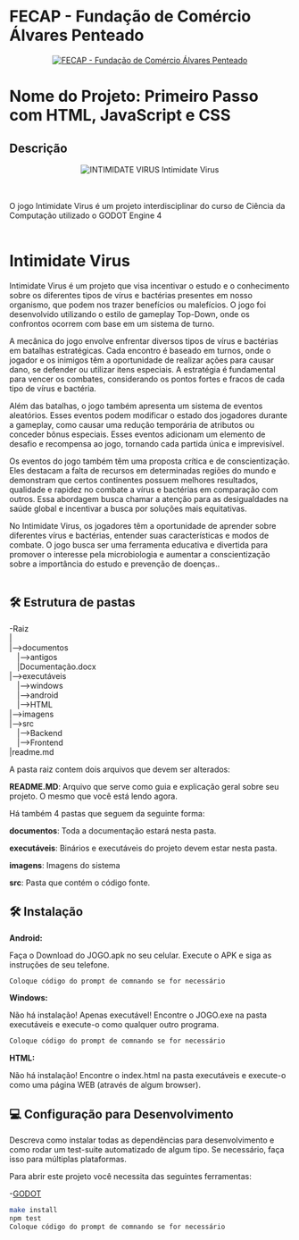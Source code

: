 # FECAP - Fundação de Comércio Álvares Penteado

<p align="center">
<a href= "https://www.fecap.br/"><img src="https://encrypted-tbn0.gstatic.com/images?q=tbn:ANd9GcRhZPrRa89Kma0ZZogxm0pi-tCn_TLKeHGVxywp-LXAFGR3B1DPouAJYHgKZGV0XTEf4AE&usqp=CAU" alt="FECAP - Fundação de Comércio Álvares Penteado" border="0"></a>
</p>

# Nome do Projeto: Primeiro Passo com HTML, JavaScript e CSS


## Descrição

<p align="center">
<img src="https://user-images.githubusercontent.com/46869529/245512441-b1aa8b0b-99a5-406f-ade3-6a306dbf8c24.png" alt="INTIMIDATE VIRUS" border="0">
  Intimidate Virus <a></a>
</p>


<br><br>
O jogo Intimidate Virus é um projeto interdisciplinar do curso de Ciência da Computação utilizado o GODOT Engine 4
<br><br>
# Intimidate Virus

Intimidate Virus é um projeto que visa incentivar o estudo e o conhecimento sobre os diferentes tipos de vírus e bactérias presentes em nosso organismo, que podem nos trazer benefícios ou malefícios. O jogo foi desenvolvido utilizando o estilo de gameplay Top-Down, onde os confrontos ocorrem com base em um sistema de turno.

A mecânica do jogo envolve enfrentar diversos tipos de vírus e bactérias em batalhas estratégicas. Cada encontro é baseado em turnos, onde o jogador e os inimigos têm a oportunidade de realizar ações para causar dano, se defender ou utilizar itens especiais. A estratégia é fundamental para vencer os combates, considerando os pontos fortes e fracos de cada tipo de vírus e bactéria.

Além das batalhas, o jogo também apresenta um sistema de eventos aleatórios. Esses eventos podem modificar o estado dos jogadores durante a gameplay, como causar uma redução temporária de atributos ou conceder bônus especiais. Esses eventos adicionam um elemento de desafio e recompensa ao jogo, tornando cada partida única e imprevisível.

Os eventos do jogo também têm uma proposta crítica e de conscientização. Eles destacam a falta de recursos em determinadas regiões do mundo e demonstram que certos continentes possuem melhores resultados, qualidade e rapidez no combate a vírus e bactérias em comparação com outros. Essa abordagem busca chamar a atenção para as desigualdades na saúde global e incentivar a busca por soluções mais equitativas.

No Intimidate Virus, os jogadores têm a oportunidade de aprender sobre diferentes vírus e bactérias, entender suas características e modos de combate. O jogo busca ser uma ferramenta educativa e divertida para promover o interesse pela microbiologia e aumentar a conscientização sobre a importância do estudo e prevenção de doenças..
<br><br>

## 🛠 Estrutura de pastas

-Raiz<br>
|<br>
|-->documentos<br>
  &emsp;|-->antigos<br>
  &emsp;|Documentação.docx<br>
|-->executáveis<br>
  &emsp;|-->windows<br>
  &emsp;|-->android<br>
  &emsp;|-->HTML<br>
|-->imagens<br>
|-->src<br>
  &emsp;|-->Backend<br>
  &emsp;|-->Frontend<br>
|readme.md<br>

A pasta raiz contem dois arquivos que devem ser alterados:

<b>README.MD</b>: Arquivo que serve como guia e explicação geral sobre seu projeto. O mesmo que você está lendo agora.

Há também 4 pastas que seguem da seguinte forma:

<b>documentos</b>: Toda a documentação estará nesta pasta.

<b>executáveis</b>: Binários e executáveis do projeto devem estar nesta pasta.

<b>imagens</b>: Imagens do sistema

<b>src</b>: Pasta que contém o código fonte.

## 🛠 Instalação

<b>Android:</b>

Faça o Download do JOGO.apk no seu celular.
Execute o APK e siga as instruções de seu telefone.

```sh
Coloque código do prompt de comnando se for necessário
```

<b>Windows:</b>

Não há instalação! Apenas executável!
Encontre o JOGO.exe na pasta executáveis e execute-o como qualquer outro programa.

```sh
Coloque código do prompt de comnando se for necessário
```

<b>HTML:</b>

Não há instalação!
Encontre o index.html na pasta executáveis e execute-o como uma página WEB (através de algum browser).

## 💻 Configuração para Desenvolvimento

Descreva como instalar todas as dependências para desenvolvimento e como rodar um test-suite automatizado de algum tipo. Se necessário, faça isso para múltiplas plataformas.

Para abrir este projeto você necessita das seguintes ferramentas:

-<a href="https://godotengine.org/download">GODOT</a>

```sh
make install
npm test
Coloque código do prompt de comnando se for necessário
```









